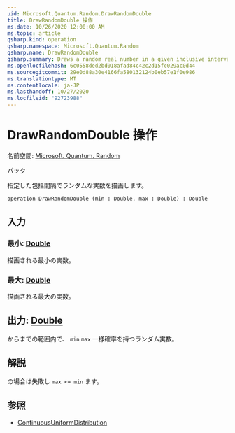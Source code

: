 ```yaml
---
uid: Microsoft.Quantum.Random.DrawRandomDouble
title: DrawRandomDouble 操作
ms.date: 10/26/2020 12:00:00 AM
ms.topic: article
qsharp.kind: operation
qsharp.namespace: Microsoft.Quantum.Random
qsharp.name: DrawRandomDouble
qsharp.summary: Draws a random real number in a given inclusive interval.
ms.openlocfilehash: 6c0558ded2bd018afad84c42c2d15fc029ac0d44
ms.sourcegitcommit: 29e0d88a30e4166fa580132124b0eb57e1f0e986
ms.translationtype: MT
ms.contentlocale: ja-JP
ms.lasthandoff: 10/27/2020
ms.locfileid: "92723988"
---
```

# <a name="drawrandomdouble-operation"></a>DrawRandomDouble 操作

名前空間: [Microsoft. Quantum. Random](xref:Microsoft.Quantum.Random)

パック [](https://nuget.org/packages/)


指定した包括間隔でランダムな実数を描画します。

```qsharp
operation DrawRandomDouble (min : Double, max : Double) : Double
```


## <a name="input"></a>入力

### <a name="min--double"></a>最小: [Double](xref:microsoft.quantum.lang-ref.double)

描画される最小の実数。


### <a name="max--double"></a>最大: [Double](xref:microsoft.quantum.lang-ref.double)

描画される最大の実数。



## <a name="output--double"></a>出力: [Double](xref:microsoft.quantum.lang-ref.double)

からまでの範囲内で、 `min` `max` 一様確率を持つランダム実数。

## <a name="remarks"></a>解説

の場合は失敗し `max <= min` ます。

## <a name="see-also"></a>参照

- [ContinuousUniformDistribution](xref:Microsoft.Quantum.ContinuousUniformDistribution)